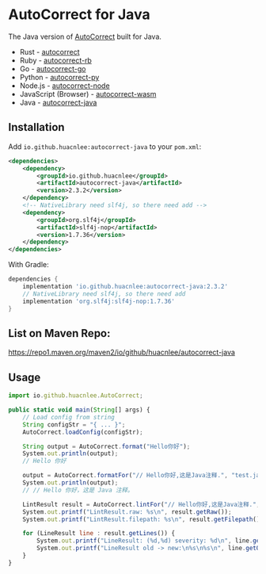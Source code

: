 # AutoCorrect for Java

The Java version of [AutoCorrect](https://github.com/huacnlee/autocorrect) built for Java.

- Rust - [autocorrect](https://github.com/huacnlee/autocorrect)
- Ruby - [autocorrect-rb](https://github.com/huacnlee/autocorrect/tree/main/autocorrect-rb)
- Go - [autocorrect-go](https://github.com/longbridgeapp/autocorrect)
- Python - [autocorrect-py](https://github.com/huacnlee/autocorrect/tree/main/autocorrect-py)
- Node.js - [autocorrect-node](https://github.com/huacnlee/autocorrect/tree/main/autocorrect-node)
- JavaScript (Browser) - [autocorrect-wasm](https://github.com/huacnlee/autocorrect/tree/main/autocorrect-wasm)
- Java - [autocorrect-java](https://github.com/huacnlee/autocorrect/tree/main/autocorrect-java)

## Installation

Add `io.github.huacnlee:autocorrect-java` to your `pom.xml`:

```xml
<dependencies>
    <dependency>
        <groupId>io.github.huacnlee</groupId>
        <artifactId>autocorrect-java</artifactId>
        <version>2.3.2</version>
    </dependency>
    <!-- NativeLibrary need slf4j, so there need add -->
    <dependency>
        <groupId>org.slf4j</groupId>
        <artifactId>slf4j-nop</artifactId>
        <version>1.7.36</version>
    </dependency>
</dependencies>
```

With Gradle:

```groovy
dependencies {
    implementation 'io.github.huacnlee:autocorrect-java:2.3.2'
    // NativeLibrary need slf4j, so there need add
    implementation 'org.slf4j:slf4j-nop:1.7.36'
}
```

## List on Maven Repo:

https://repo1.maven.org/maven2/io/github/huacnlee/autocorrect-java

## Usage

```js
import io.github.huacnlee.AutoCorrect;

public static void main(String[] args) {
    // Load config from string
    String configStr = "{ ... }";
    AutoCorrect.loadConfig(configStr);

    String output = AutoCorrect.format("Hello你好");
    System.out.println(output);
    // Hello 你好

    output = AutoCorrect.formatFor("// Hello你好,这是Java注释.", "test.java");
    System.out.println(output);
    // // Hello 你好，这是 Java 注释。

    LintResult result = AutoCorrect.lintFor("// Hello你好,这是Java注释.", "test.java");
    System.out.printf("LintResult.raw: %s\n", result.getRaw());
    System.out.printf("LintResult.filepath: %s\n", result.getFilepath());

    for (LineResult line : result.getLines()) {
        System.out.printf("LineResult: (%d,%d) severity: %d\n", line.getLine(), line.getCol(), line.getSeverity());
        System.out.printf("LineResult old -> new:\n%s\n%s\n", line.getOld(), line.getNew());
    }
}
```
